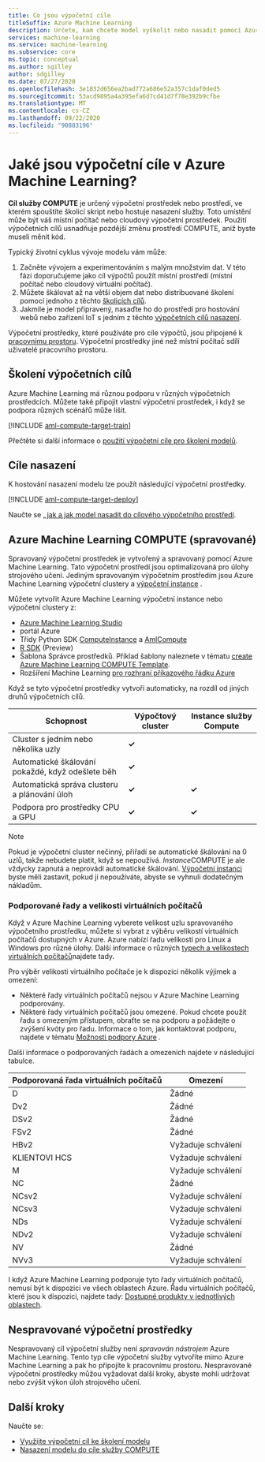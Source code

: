 ```yaml
---
title: Co jsou výpočetní cíle
titleSuffix: Azure Machine Learning
description: Určete, kam chcete model vyškolit nebo nasadit pomocí Azure Machine Learning.
services: machine-learning
ms.service: machine-learning
ms.subservice: core
ms.topic: conceptual
ms.author: sgilley
author: sdgilley
ms.date: 07/27/2020
ms.openlocfilehash: 3e1832d656ea2bad772a686e52a357c1daf0ded5
ms.sourcegitcommit: 53acd9895a4a395efa6d7cd41d7f78e392b9cfbe
ms.translationtype: MT
ms.contentlocale: cs-CZ
ms.lasthandoff: 09/22/2020
ms.locfileid: "90883196"
---
```

#  <a name="what-are-compute-targets-in-azure-machine-learning"></a>Jaké jsou výpočetní cíle v Azure Machine Learning? 

**Cíl služby COMPUTE** je určený výpočetní prostředek nebo prostředí, ve kterém spouštíte školicí skript nebo hostuje nasazení služby. Toto umístění může být váš místní počítač nebo cloudový výpočetní prostředek. Použití výpočetních cílů usnadňuje pozdější změnu prostředí COMPUTE, aniž byste museli měnit kód.  

Typický životní cyklus vývoje modelu vám může:
1. Začněte vývojem a experimentováním s malým množstvím dat. V této fázi doporučujeme jako cíl výpočtů použít místní prostředí (místní počítač nebo cloudový virtuální počítač). 
2. Můžete škálovat až na větší objem dat nebo distribuované školení pomocí jednoho z těchto [školicích cílů](#train).  
3. Jakmile je model připravený, nasaďte ho do prostředí pro hostování webů nebo zařízení IoT s jedním z těchto [výpočetních cílů nasazení](#deploy).

Výpočetní prostředky, které používáte pro cíle výpočtů, jsou připojené k [pracovnímu prostoru](concept-workspace.md). Výpočetní prostředky jiné než místní počítač sdílí uživatelé pracovního prostoru.

## <a name="training-compute-targets"></a><a name="train"></a> Školení výpočetních cílů

Azure Machine Learning má různou podporu v různých výpočetních prostředcích.  Můžete také připojit vlastní výpočetní prostředek, i když se podpora různých scénářů může lišit.

[!INCLUDE [aml-compute-target-train](../../includes/aml-compute-target-train.md)]

Přečtěte si další informace o [použití výpočetní cíle pro školení modelů](how-to-set-up-training-targets.md).

## <a name="deployment-targets"></a><a name="deploy"></a>Cíle nasazení

K hostování nasazení modelu lze použít následující výpočetní prostředky.

[!INCLUDE [aml-compute-target-deploy](../../includes/aml-compute-target-deploy.md)]

Naučte se [, jak a jak model nasadit do cílového výpočetního prostředí](how-to-deploy-and-where.md).

<a name="amlcompute"></a>
## <a name="azure-machine-learning-compute-managed"></a>Azure Machine Learning COMPUTE (spravované)

Spravovaný výpočetní prostředek je vytvořený a spravovaný pomocí Azure Machine Learning. Tato výpočetní prostředí jsou optimalizovaná pro úlohy strojového učení. Jediným spravovaným výpočetním prostředím jsou Azure Machine Learning výpočetní clustery a [výpočetní instance](concept-compute-instance.md) . 

Můžete vytvořit Azure Machine Learning výpočetní instance nebo výpočetní clustery z:
* [Azure Machine Learning Studio](how-to-create-attach-compute-studio.md)
* portál Azure
* Třídy Python SDK [ComputeInstance](https://docs.microsoft.com/python/api/azureml-core/azureml.core.compute.computeinstance(class)?view=azure-ml-py&preserve-view=true) a [AmlCompute](https://docs.microsoft.com/python/api/azureml-core/azureml.core.compute.amlcompute(class)?view=azure-ml-py&preserve-view=true)
* [R SDK](https://azure.github.io/azureml-sdk-for-r/reference/index.html#section-compute-targets) (Preview)
* Šablona Správce prostředků. Příklad šablony naleznete v tématu [create Azure Machine Learning COMPUTE Template](https://github.com/Azure/azure-quickstart-templates/tree/master/101-machine-learning-compute-create-amlcompute).
* Rozšíření Machine Learning [pro rozhraní příkazového řádku Azure](reference-azure-machine-learning-cli.md#resource-management)  

Když se tyto výpočetní prostředky vytvoří automaticky, na rozdíl od jiných druhů výpočetních cílů.


|Schopnost  |Výpočtový cluster  |Instance služby Compute  |
|---------|---------|---------|
|Cluster s jedním nebo několika uzly     |    **&check;**       |         |
|Automatické škálování pokaždé, když odešlete běh     |     **&check;**      |         |
|Automatická správa clusteru a plánování úloh     |   **&check;**        |     **&check;**      |
|Podpora pro prostředky CPU a GPU     |  **&check;**         |    **&check;**       |


> [!NOTE]
> Pokud je výpočetní cluster nečinný, přiřadí se automatické škálování na 0 uzlů, takže nebudete platit, když se nepoužívá.  *Instance*COMPUTE je ale vždycky zapnutá a neprovádí automatické škálování.  [Výpočetní instanci](concept-compute-instance.md#managing-a-compute-instance) byste měli zastavit, pokud ji nepoužíváte, abyste se vyhnuli dodatečným nákladům. 

### <a name="supported-vm-series-and-sizes"></a>Podporované řady a velikosti virtuálních počítačů

Když v Azure Machine Learning vyberete velikost uzlu spravovaného výpočetního prostředku, můžete si vybrat z výběru velikostí virtuálních počítačů dostupných v Azure. Azure nabízí řadu velikostí pro Linux a Windows pro různé úlohy. Další informace o různých [typech a velikostech virtuálních počítačů](https://docs.microsoft.com/azure/virtual-machines/linux/sizes)najdete tady.

Pro výběr velikosti virtuálního počítače je k dispozici několik výjimek a omezení:
* Některé řady virtuálních počítačů nejsou v Azure Machine Learning podporovány.
* Některé řady virtuálních počítačů jsou omezené. Pokud chcete použít řadu s omezeným přístupem, obraťte se na podporu a požádejte o zvýšení kvóty pro řadu. Informace o tom, jak kontaktovat podporu, najdete v tématu [Možnosti podpory Azure](https://azure.microsoft.com/support/options/) .

Další informace o podporovaných řadách a omezeních najdete v následující tabulce. 

| **Podporovaná řada virtuálních počítačů**  | **Omezení** |
|------------|------------|
| D | Žádné |
| Dv2 | Žádné |  
| DSv2 | Žádné |  
| FSv2 | Žádné | 
| HBv2 | Vyžaduje schválení |  
| KLIENTOVI HCS | Vyžaduje schválení |  
| M | Vyžaduje schválení |
| NC | Žádné |    
| NCsv2 | Vyžaduje schválení |
| NCsv3 | Vyžaduje schválení |  
| NDs | Vyžaduje schválení |
| NDv2 | Vyžaduje schválení |
| NV | Žádné |
| NVv3 | Vyžaduje schválení | 


I když Azure Machine Learning podporuje tyto řady virtuálních počítačů, nemusí být k dispozici ve všech oblastech Azure. Řadu virtuálních počítačů, které jsou k dispozici, najdete tady: [Dostupné produkty v jednotlivých oblastech](https://azure.microsoft.com/global-infrastructure/services/?products=virtual-machines).

## <a name="unmanaged-compute"></a>Nespravované výpočetní prostředky

Nespravovaný cíl výpočetní služby není *spravován nástrojem* Azure Machine Learning. Tento typ cíle výpočetní služby vytvoříte mimo Azure Machine Learning a pak ho připojíte k pracovnímu prostoru. Nespravované výpočetní prostředky můžou vyžadovat další kroky, abyste mohli udržovat nebo zvýšit výkon úloh strojového učení.

## <a name="next-steps"></a>Další kroky

Naučte se:
* [Využijte výpočetní cíl ke školení modelu](how-to-set-up-training-targets.md)
* [Nasazení modelu do cíle služby COMPUTE](how-to-deploy-and-where.md)
